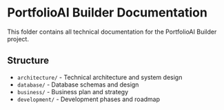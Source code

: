 # PortfolioAI Builder Documentation

This folder contains all technical documentation for the PortfolioAI Builder project.

## Structure
- `architecture/` - Technical architecture and system design
- `database/` - Database schemas and design
- `business/` - Business plan and strategy
- `development/` - Development phases and roadmap
